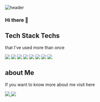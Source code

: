 ![header](https://capsule-render.vercel.app/api?type=Rect&color=auto&height=100&section=header&text=Lee%20Areum&fontSize=70)

### Hi there 👋

## Tech Stack Techs 
that I've used more than once

<div>
<img src="https://img.shields.io/badge/C%2B%2B-A8B9CC?style=flat-square&logo=C%2B%2B&logoColor=white"/>
<img src="https://img.shields.io/badge/Java-2C2255?style=flat-square&logo=Java&logoColor=white"/>
<img src="https://img.shields.io/badge/python-3776AB?style=flat-square&logo=python&logoColor=white"/>
<img src="https://img.shields.io/badge/javascript-F7DF1E?style=flat-square&logo=javascript&logoColor=white"/>
<img src="https://img.shields.io/badge/kotlin-7F52FF?style=flat-square&logo=kotlin&logoColor=white"/>
<img src="https://img.shields.io/badge/c%35-4479A1?style=flat-square&logo=c&logoColor=white"/>
<img src="https://img.shields.io/badge/mysql-7F52FF?style=flat-square&logo=mysql&logoColor=white"/>
<img src="https://img.shields.io/badge/vuejs-4FC08D?style=flat-square&logo=vuejs&logoColor=white"/>
</div>

## about Me
If you want to know more about me visit here

<a href="https://ytlive.tistory.com/">
<img src="https://img.shields.io/badge/Blog-11B48A?style=flat-square&logo=Vimeo&logoColor=white&link=https://ytlive.tistory.com"/>
</a>

<a href="https://ytlive.tistory.com/">
<img src="https://img.shields.io/badge/Gmail-EA4335?style=flat-square&logo=Gmail&logoColor=white&link=arlee957790@gmail.com"/>
</a>

<!--https://velog.io/@woo0_hooo/Github-github-profile-%EA%B0%84%EC%A7%80%EB%82%98%EA%B2%8C-%EA%BE%B8%EB%AF%B8%EA%B8%B0-->
<!--https://newwisdom.tistory.com/12-->
